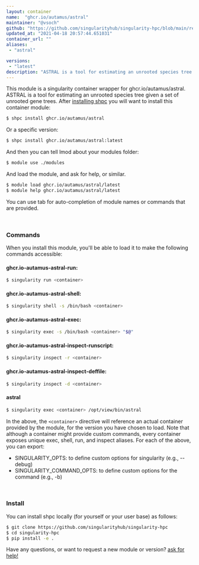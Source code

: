 ```yaml
---
layout: container
name:  "ghcr.io/autamus/astral"
maintainer: "@vsoch"
github: "https://github.com/singularityhub/singularity-hpc/blob/main/registry/ghcr.io/autamus/astral/container.yaml"
updated_at: "2021-04-18 20:57:44.651031"
container_url: ""
aliases:
 - "astral"

versions:
 - "latest"
description: "ASTRAL is a tool for estimating an unrooted species tree given a set of unrooted gene trees."
---
```


This module is a singularity container wrapper for ghcr.io/autamus/astral.
ASTRAL is a tool for estimating an unrooted species tree given a set of unrooted gene trees.
After [installing shpc](#install) you will want to install this container module:

```bash
$ shpc install ghcr.io/autamus/astral
```

Or a specific version:

```bash
$ shpc install ghcr.io/autamus/astral:latest
```

And then you can tell lmod about your modules folder:

```bash
$ module use ./modules
```

And load the module, and ask for help, or similar.

```bash
$ module load ghcr.io/autamus/astral/latest
$ module help ghcr.io/autamus/astral/latest
```

You can use tab for auto-completion of module names or commands that are provided.

<br>

### Commands

When you install this module, you'll be able to load it to make the following commands accessible:

#### ghcr.io-autamus-astral-run:

```bash
$ singularity run <container>
```

#### ghcr.io-autamus-astral-shell:

```bash
$ singularity shell -s /bin/bash <container>
```

#### ghcr.io-autamus-astral-exec:

```bash
$ singularity exec -s /bin/bash <container> "$@"
```

#### ghcr.io-autamus-astral-inspect-runscript:

```bash
$ singularity inspect -r <container>
```

#### ghcr.io-autamus-astral-inspect-deffile:

```bash
$ singularity inspect -d <container>
```


#### astral
       
```bash
$ singularity exec <container> /opt/view/bin/astral
```



In the above, the `<container>` directive will reference an actual container provided
by the module, for the version you have chosen to load. Note that although a container
might provide custom commands, every container exposes unique exec, shell, run, and
inspect aliases. For each of the above, you can export:

 - SINGULARITY_OPTS: to define custom options for singularity (e.g., --debug)
 - SINGULARITY_COMMAND_OPTS: to define custom options for the command (e.g., -b)

<br>
  
### Install

You can install shpc locally (for yourself or your user base) as follows:

```bash
$ git clone https://github.com/singularityhub/singularity-hpc
$ cd singularity-hpc
$ pip install -e .
```

Have any questions, or want to request a new module or version? [ask for help!](https://github.com/singularityhub/singularity-hpc/issues)